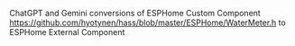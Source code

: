 ChatGPT and Gemini conversions of ESPHome Custom Component
https://github.com/hyotynen/hass/blob/master/ESPHome/WaterMeter.h
to ESPHome External Component
